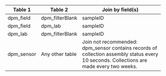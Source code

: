 |Table 1|Table 2|Join by field(s)|
|------------------------|------------------------|-------------------------------|
dpm_field|dpm_filterBlank|sampleID
dpm_field|dpm_lab|sampleID
dpm_lab|dpm_filterBlank|sampleID
dpm_sensor|Any other table|Join not recommended: dpm_sensor contains records of collection assembly status every 10 seconds. Collections are made every two weeks.
